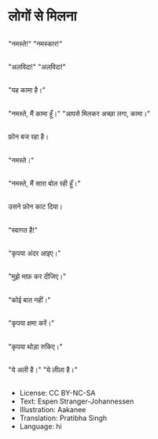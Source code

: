 # लोगों से मिलना

##
"नमस्ते!" "नमस्कार!"

##
"अलविदा!" "अलविदा!"

##
"यह कामा है।"

##
"नमस्ते, मैं कामा हूँ।" "आपसे मिलकर अच्छा लगा, कामा।"

##
फ़ोन बज रहा है।

##
"नमस्ते।"

##
"नमस्ते, मैं सारा बोल रही हूँ।"

##
उसने फ़ोन काट दिया।

##
"स्वागत है!"

##
"कृपया अंदर आइए।"

##
"मुझे माफ़ कर दीजिए।"

##
"कोई बात नहीं।"

##
"कृपया क्षमा करें।"

##
"कृपया थोड़ा रुकिए।"

##
"ये अली है।" "ये लीला है।"

##
* License: CC BY-NC-SA
* Text: Espen Stranger-Johannessen
* Illustration: Aakanee
* Translation: Pratibha Singh
* Language: hi
